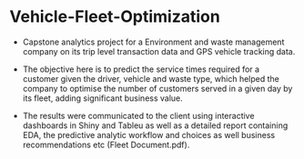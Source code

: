 # Vehicle-Fleet-Optimization

- Capstone analytics project for a Environment and waste management company on its trip level transaction data and GPS vehicle tracking data.

- The objective here is to predict the service times required for a customer given the driver, vehicle and waste type, which helped the company to optimise the number of customers served in a given day by its fleet, adding significant business value.

- The results were communicated to the client using interactive dashboards in Shiny and Tableu as well as a detailed report containing EDA, the predictive analytic workflow and choices as well business recommendations etc (Fleet Document.pdf).
